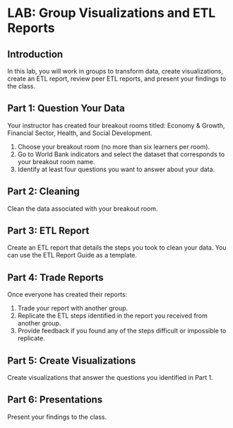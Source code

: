 # LAB: Group Visualizations and ETL Reports
 
## Introduction
In this lab, you will work in groups to transform data, create visualizations, create an ETL report, review peer ETL reports, and present your findings to the class.

## Part 1: Question Your Data
Your instructor has created four breakout rooms titled: Economy & Growth, Financial Sector, Health, and Social Development.

1. Choose your breakout room (no more than six learners per room).
2. Go to World Bank indicators and select the dataset that corresponds to your breakout room name.
3. Identify at least four questions you want to answer about your data.
## Part 2: Cleaning
Clean the data associated with your breakout room.

## Part 3: ETL Report
Create an ETL report that details the steps you took to clean your data. You can use the ETL Report Guide as a template.

## Part 4: Trade Reports
Once everyone has created their reports:

1. Trade your report with another group.
2. Replicate the ETL steps identified in the report you received from another group.
3. Provide feedback if you found any of the steps difficult or impossible to replicate.
## Part 5: Create Visualizations
Create visualizations that answer the questions you identified in Part 1.

## Part 6: Presentations
Present your findings to the class.